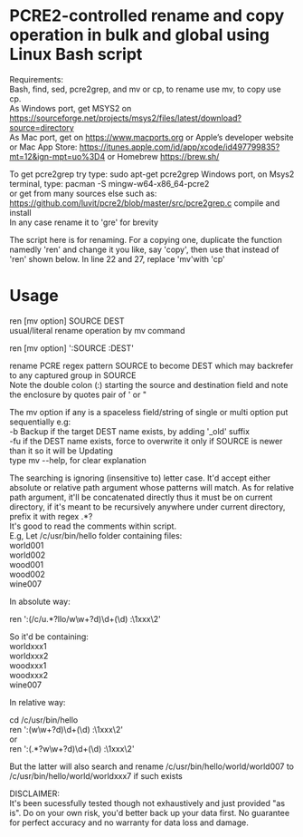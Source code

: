 # PCRE2-controlled rename and copy operation in bulk and global using Linux Bash script  
Requirements:  
Bash, find, sed, pcre2grep, and mv or cp, to rename use mv, to copy use cp.  
As Windows port, get MSYS2 on https://sourceforge.net/projects/msys2/files/latest/download?source=directory  
As Mac port, get on https://www.macports.org or Apple’s developer website or Mac App Store: https://itunes.apple.com/id/app/xcode/id497799835?mt=12&ign-mpt=uo%3D4 or Homebrew https://brew.sh/  

To get pcre2grep try type: sudo apt-get pcre2grep
Windows port, on Msys2 terminal, type: pacman -S mingw-w64-x86_64-pcre2  
or get from many sources else such as: https://github.com/luvit/pcre2/blob/master/src/pcre2grep.c compile and install  
In any case rename it to 'gre' for brevity  

The script here is for renaming. For a copying one, duplicate the function namedly 'ren' and change it you like, say 'copy', then use that instead of 'ren' shown below. In line 22 and 27, replace 'mv'with 'cp'  

# Usage  
ren [mv option] SOURCE DEST  
usual/literal rename operation by mv command

ren [mv option] ':SOURCE  :DEST'  

rename PCRE regex pattern SOURCE to become DEST which may backrefer to any captured group in SOURCE  
Note the double colon (:) starting the source and destination field and note the enclosure by quotes pair of ' or " 

The mv option if any is a spaceless field/string of single or multi option put sequentially e.g:  
-b Backup if the target DEST name exists, by adding '_old' suffix  
-fu if the DEST name exists, force to overwrite it only if SOURCE is newer than it so it will be Updating  
type mv --help, for clear explanation  

The searching is ignoring (insensitive to) letter case. It'd accept either absolute or relative path argument whose patterns will match. As for relative path argument, it'll be concatenated directly thus it must be on current directory, if it's meant to be recursively anywhere under current directory, prefix it with regex .*?  
It's good to read the comments within script.  
E.g,
Let /c/usr/bin/hello folder containing files:  
world001  
world002  
wood001  
wood002  
wine007  

In absolute way:  

ren ':(/c/u.*?llo/w\w+?d)\d+(\d) :\1xxx\2'  

So it'd be containing:  
worldxxx1  
worldxxx2   
woodxxx1  
woodxxx2  
wine007  

In relative way:  

cd /c/usr/bin/hello  
ren ':(w\w+?d)\d+(\d) :\1xxx\2'  
  or  
ren ':(.*?w\w+?d)\d+(\d) :\1xxx\2'  

But the latter will also search and rename /c/usr/bin/hello/world/world007 to /c/usr/bin/hello/world/worldxxx7  if such exists   

DISCLAIMER:  
It's been sucessfully tested though not exhaustively and just provided "as is". Do on your own risk, you'd better back up your data first. No guarantee for perfect accuracy and no warranty for data loss and damage.
